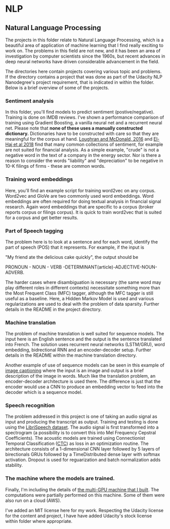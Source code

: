 # NLP
## Natural Language Processing

The projects in this folder relate to Natural Language Processing,
which is a beautiful area of application of machine learning that I
find really exciting to work on.  The problems in this field are not
new, and it has been an area of investigation by computer scientists
since the 1960s, but recent advances in deep neural networks have
driven considerable advancement in the field.

The directories here contain projects covering various topic and
problems.  If the directory contains a project that was done as part
of the Udacity NLP Nanodegree's project requirement, that is indicated
in within the folder.  Below is a brief overview of some of the projects.

### Sentiment analysis

In this folder, you'll find models to predict sentiment
(postive/negative). Training is done on IMDB reviews.  I've shown a
performance comparison of training using Gradient Boosting, a vanilla
neural net and a recurrent neural net.  Please note that **none of
these uses a manually constructed dictionary.** Dictionaries have to
be constructed with care so that they are meaningful for the corpus at
hand.  [Loughran and McDonald,
2016](https://onlinelibrary.wiley.com/doi/abs/10.1111/1475-679X.12123)
and [El-Haj et al
2018](https://www.smurfitschool.ie/media/businessschool/profileimages/docs/generalpdfs/01%20-%20Stephen%20Young%20Conference%20Paper.pdf)
find that many common collections of sentiment, for example are not
suited for financial analysis.  As a simple example, "crude" is not a
negative word in the text of a company in the energy sector.  Nor is
there a reason to consider the words "liability" and "depreciation" to
be negative in 10-K filings of firms - these are common words.

### Training word embeddings

Here, you'll find an example script for training word2vec on any
corpus.  Word2vec and GloVe are two commonly used word embeddings.
Word embeddings are often required for doing textual analysis in
financial signal research.  Again word embeddings that are specific to
a corpus (broker reports corpus or filings corpus). It is quick to
train word2vec that is suited for a corpus and get better results.

### Part of Speech tagging

The problem here is to look at a sentence and for each word, identify
the part of speech (POS) that it represents.  For example, if the
input is

"My friend ate the delicious cake quickly", the output should be

PRONOUN - NOUN - VERB -DETERMINANT(article)-ADJECTIVE-NOUN-ADVERB.

The harder cases where disambiguation is necessary (the same word may
play different roles in different contexts) necessitate something more
than the Most Frequent Class (MFC) tagger, although the MFC tagger is
still useful as a baseline.  Here, a Hidden Markov Model is used and
various regularizations are used to deal with the problem of data
sparsity. Further details in the README in the project directory.

### Machine translation

The problem of machine translation is well suited for sequence models.
The input here is an English sentence and the output is the sentence
translated into French.  The solution uses recurrent neural networks
(LSTM/GRU), word embedding, bidrectional RNN and an encoder-decoder
setup.  Further details in the README within the machine translation
directory.

Another example of use of sequence models can be seen in this example
of [image
captioning](https://github.com/gotamist/vision/tree/master/image_captioning)
where the input is an image and output is a brief description of the
image in words.  Much like the translation problem, an encoder-decoder
architecture is used there.  The difference is just that the encoder
would use a CNN to produce an embedding vector to feed into the
decoder which is a sequence model.


### Speech recognition

The problem addressed in this project is one of taking an audio signal
as input and producing the transcript as output. Training and testing
is done using the [LibriSpeech
dataset](http://www.openslr.org/12/). The audio signal is first
transformed into a spectrogram (a possibility is to convert this into
Mel Frequency Cepstral Coefficients).  The acoustic models are trained
using Connectionist Temporal Classification
([CTC](http://www.cs.toronto.edu/~graves/icml_2006.pdf)) as loss in an
optimization routine. The architecture consists of a 1-dimensional CNN
layer followed by 5 layers of birectionals GRUs followed by a
TimeDistributed dense layer with softmax activation.  Dropout is used
for reguarization and batch normalization adds stability.

### The machine where the models are trained. 

Finally, I'm including the details of [the multi-GPU machine that I
built](https://github.com/gotamist/other_machine_learning/tree/master/deep-learning-machine). The
computations were partially performed on this machine. Some of them
were also run on a cloud (AWS).

I've added an MIT license here for my work.  Respecting the Udacity
license for the content and project, I have have added Udacity's stock
license within folder where appropriate.

